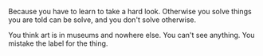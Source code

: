 
Because you have to learn to take a hard look. Otherwise you solve things you are told can be solve, and you don't solve otherwise. 

You think art is in museums and nowhere else. You can't see anything. You mistake the label for the thing. 